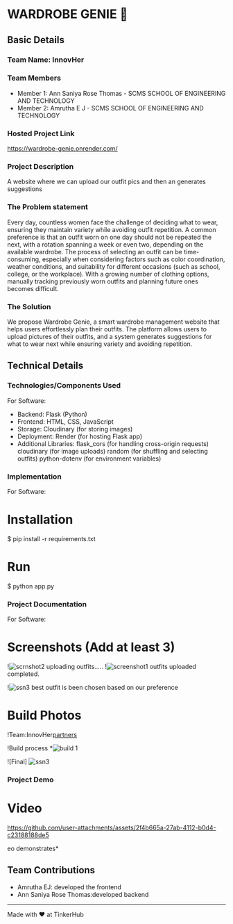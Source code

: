 # WARDROBE GENIE 🎯


## Basic Details
### Team Name: InnovHer


### Team Members
- Member 1: Ann Saniya Rose Thomas - SCMS SCHOOL OF ENGINEERING AND TECHNOLOGY 
- Member 2: Amrutha E J - SCMS SCHOOL OF ENGINEERING AND TECHNOLOGY 

### Hosted Project Link
https://wardrobe-genie.onrender.com/

### Project Description
 A website where we can upload our outfit pics and then an generates suggestions 

### The Problem statement
Every day, countless women face the challenge of deciding what to wear, ensuring they maintain variety while avoiding outfit repetition. A common preference is that an outfit worn on one day should not be repeated the next, with a rotation spanning a week or even two, depending on the available wardrobe.
The process of selecting an outfit can be time-consuming, especially when considering factors such as color coordination, weather conditions, and suitability for different occasions (such as school, college, or the workplace). With a growing number of clothing options, manually tracking previously worn outfits and planning future ones becomes difficult.


### The Solution
We propose Wardrobe Genie, a smart wardrobe management website that helps users effortlessly plan their outfits. The platform allows users to upload pictures of their outfits, and a system generates suggestions for what to wear next while ensuring variety and avoiding repetition.


## Technical Details
### Technologies/Components Used
For Software:
- Backend: Flask (Python)
- Frontend: HTML, CSS, JavaScript
- Storage: Cloudinary (for storing images)
- Deployment: Render (for hosting Flask app)
- Additional Libraries:
  flask_cors (for handling cross-origin requests)
  cloudinary (for image uploads)
  random (for shuffling and selecting outfits)
  python-dotenv (for environment variables)

### Implementation
For Software:
# Installation
$ pip install -r requirements.txt

# Run
$ python app.py

### Project Documentation
For Software:

# Screenshots (Add at least 3)
!![scrnshot2](https://github.com/user-attachments/assets/605d8965-d2de-4171-9f0f-2f863cd40f9d)
uploading outfits.....
!![screenshot1](https://github.com/user-attachments/assets/6a9af07a-fed8-4bc7-aa0a-74ba7219e5a3)
outfits uploaded completed.

!![ssn3](https://github.com/user-attachments/assets/f0bf0e27-e003-4609-908b-b1443979a2a1)
best outfit is been chosen based on our preference


# Build Photos
!Team:InnovHer[partners](https://github.com/user-attachments/assets/1c3429e3-9a1b-4fea-ba8d-28b5a3bb23ad)


!Build process
*![build 1](https://github.com/user-attachments/assets/a3fc9a27-9fe7-4e8a-a459-846508487a12)



![Final]
![ssn3](https://github.com/user-attachments/assets/60919501-7774-4e9a-b0bf-b33a5945aff1)


### Project Demo
# Video
https://github.com/user-attachments/assets/2f4b665a-27ab-4112-b0d4-c23188188de5

eo demonstrates*

## Team Contributions
- Amrutha EJ: developed the frontend
- Ann Saniya Rose Thomas:developed backend
  

---
Made with ❤️ at TinkerHub
